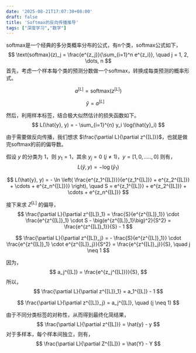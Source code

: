 ```yaml
---
date: '2025-08-21T17:07:30+08:00'
draft: false
title: 'Softmax的反向传播推导'
tags: ["深度学习","数学"]
---
```


softmax是一个经典的多分类概率分布的公式，有n个类，softmax公式如下，
$$
\text{softmax}(z)_j = \frac{e^{z_j}}{\sum_{i=1}^n  e^{z_i}}, \quad j = 1, 2, \dots, n
$$
首先，考虑一个样本每个类的预测分数做一个softmax，转换成每类预测的概率形式。

$$
a^{[L]} = \text{softmax}(z^{[L]})
$$

$$
\hat{y} = a^{[L]}\quad
$$

然后，利用样本标签，结合极大似然估计的损失函数如下。
$$
L(\hat{y}, y) = - \sum_{i=1}^{n} y_i \log(\hat{y}_i)
$$

由于需要做反向传播，我们想求 $\frac{\partial L}{\partial z^{[L]}}$，也就是做完softmax的前的偏导数。

假设 $y$ 的分类为 $1$，则 $y_1 = 1$，其余 $y_j = 0\ (j\neq 1)$，$y=[1,0,.....,0]$ 
则有，
$$
L(\hat{y}, y) = -\log(\hat{y}_1)
$$

$$
L(\hat{y}, y) = - \ln \left( \frac{e^{z_1^{[L]}}}{e^{z_1^{[L]}} + e^{z_2^{[L]}} + \cdots + e^{z_n^{[L]}}} \right),
\quad S = e^{z_1^{[L]}} + e^{z_2^{[L]}} + \cdots + e^{z_n^{[L]}}
$$

接下来求 $Z^{[L]}$ 的偏导，
$$
\frac{\partial L}{\partial z^{[L]}_1} 
= \frac{S}{e^{z^{[L]}_1}} \cdot \frac{e^{z^{[L]}_1} \cdot S - \big(e^{z^{[L]}_1}\big)^2}{S^2} 
= \frac{e^{z^{[L]}_1}}{S} - 1
$$

$$
\frac{\partial L}{\partial z^{[L]}_j} 
= - \frac{S}{e^{z^{[L]}_1}} \cdot \frac{e^{z^{[L]}_1} \cdot e^{z^{[L]}_j}}{S^2} 
= \frac{e^{z^{[L]}_j}}{S}, 
\quad j \neq 1
$$

因为，
$$
a_j^{[L]} = \frac{e^{z_j^{[L]}}}{S},
$$
所以，
$$
\frac{\partial L}{\partial z^{[L]}_1} = a_1^{[L]} - 1
$$

$$
\frac{\partial L}{\partial z^{[L]}_j} = a_j^{[L]}, \quad (j \neq 1)
$$

由于不同分类标签的对称性，从而得到最终化简结果，
$$
\frac{\partial L}{\partial z^{[L]}} = \hat{y} - y
$$
对于多样本，每个样本间独立，则有，
$$
\frac{\partial L}{\partial Z^{[L]}} = \hat{Y} - Y
$$

